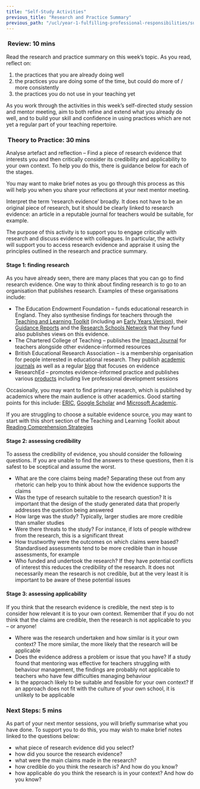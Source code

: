 ```yaml
---
title: "Self-Study Activities"
previous_title: "Research and Practice Summary"
previous_path: "/ucl/year-1-fulfilling-professional-responsibilities/summer-week-3-ect-research-and-practice-summary"
---
```


###  Review: 10 mins

Read the research and practice summary on this week’s topic. As you read, reflect on:

1. the practices that you are already doing well
2. the practices you are doing some of the time, but could do more of / more consistently
3. the practices you do not use in your teaching yet

As you work through the activities in this week’s self-directed study session and mentor meeting, aim to both refine and extend what you already do well, and to build your skill and confidence in using practices which are not yet a regular part of your teaching repertoire.

###  Theory to Practice: 30 mins

Analyse artefact and reflection – Find a piece of research evidence that interests you and then critically consider its credibility and applicability to your own context. To help you do this, there is guidance below for each of the stages.

You may want to make brief notes as you go through this process as this will help you when you share your reflections at your next mentor meeting.

Interpret the term ‘research evidence’ broadly. It does not have to be an original piece of research, but it should be clearly linked to research evidence: an article in a reputable journal for teachers would be suitable, for example.

The purpose of this activity is to support you to engage critically with research and discuss evidence with colleagues. In particular, the activity will support you to access research evidence and appraise it using the principles outlined in the research and practice summary.

#### Stage 1: finding research

As you have already seen, there are many places that you can go to find research evidence. One way to think about finding research is to go to an organisation that publishes research. Examples of these organisations include:

- The Education Endowment Foundation – funds educational research in England. They also synthesise findings for teachers through the [Teaching and Learning Toolkit](https://educationendowmentfoundation.org.uk/evidence-summaries/teaching-learning-toolkit/) (including an [Early Years Version](https://educationendowmentfoundation.org.uk/evidence-summaries/early-years-toolkit/)), their [Guidance Reports](https://educationendowmentfoundation.org.uk/tools/guidance-reports/) and the [Research Schools Network](http://researchschool.org.uk/) that they fund also publishes views on this evidence.
- The Chartered College of Teaching – publishes the [Impact Journal](https://chartered.college/) for teachers alongside other evidence-informed resources
- British Educational Research Association – is a membership organisation for people interested in educational research. They publish [academic journals](https://www.bera.ac.uk/resources/all-publications/bera-journals) as well as a regular [blog](https://www.bera.ac.uk/blog) that focuses on evidence
- ResearchEd – promotes evidence-informed practice and publishes various [products](https://researched.org.uk/) including live professional development sessions

Occasionally, you may want to find primary research, which is published by academics where the main audience is other academics. Good starting points for this include: [ERIC](https://eric.ed.gov/), [Google Scholar](https://scholar.google.com/) and [Microsoft Academic](https://academic.microsoft.com/home).

If you are struggling to choose a suitable evidence source, you may want to start with this short section of the Teaching and Learning Toolkit about [Reading Comprehension Strategies](https://educationendowmentfoundation.org.uk/evidence-summaries/teaching-learning-toolkit/reading-comprehension-strategies/)

#### Stage 2: assessing credibility

To assess the credibility of evidence, you should consider the following questions. If you are unable to find the answers to these questions, then it is safest to be sceptical and assume the worst.

- What are the core claims being made? Separating these out from any rhetoric can help you to think about how the evidence supports the claims
- Was the type of research suitable to the research question? It is important that the design of the study generated data that properly addresses the question being answered
- How large was the study? Typically, larger studies are more credible than smaller studies
- Were there threats to the study? For instance, if lots of people withdrew from the research, this is a significant threat
- How trustworthy were the outcomes on which claims were based? Standardised assessments tend to be more credible than in house assessments, for example
- Who funded and undertook the research? If they have potential conflicts of interest this reduces the credibility of the research. It does not necessarily mean the research is not credible, but at the very least it is important to be aware of these potential issues

#### Stage 3: assessing applicability

If you think that the research evidence is credible, the next step is to consider how relevant it is to your own context. Remember that if you do not think that the claims are credible, then the research is not applicable to you – or anyone!

- Where was the research undertaken and how similar is it your own context? The more similar, the more likely that the research will be applicable
- Does the evidence address a problem or issue that you have? If a study found that mentoring was effective for teachers struggling with behaviour management, the findings are probably not applicable to teachers who have few difficulties managing behaviour
- Is the approach likely to be suitable and feasible for your own context? If an approach does not fit with the culture of your own school, it is unlikely to be applicable

### Next Steps: 5 mins

As part of your next mentor sessions, you will briefly summarise what you have done. To support you to do this, you may wish to make brief notes linked to the questions below:

- what piece of research evidence did you select?
- how did you source the research evidence?
- what were the main claims made in the research?
- how credible do you think the research is? And how do you know?
- how applicable do you think the research is in your context? And how do you know?
